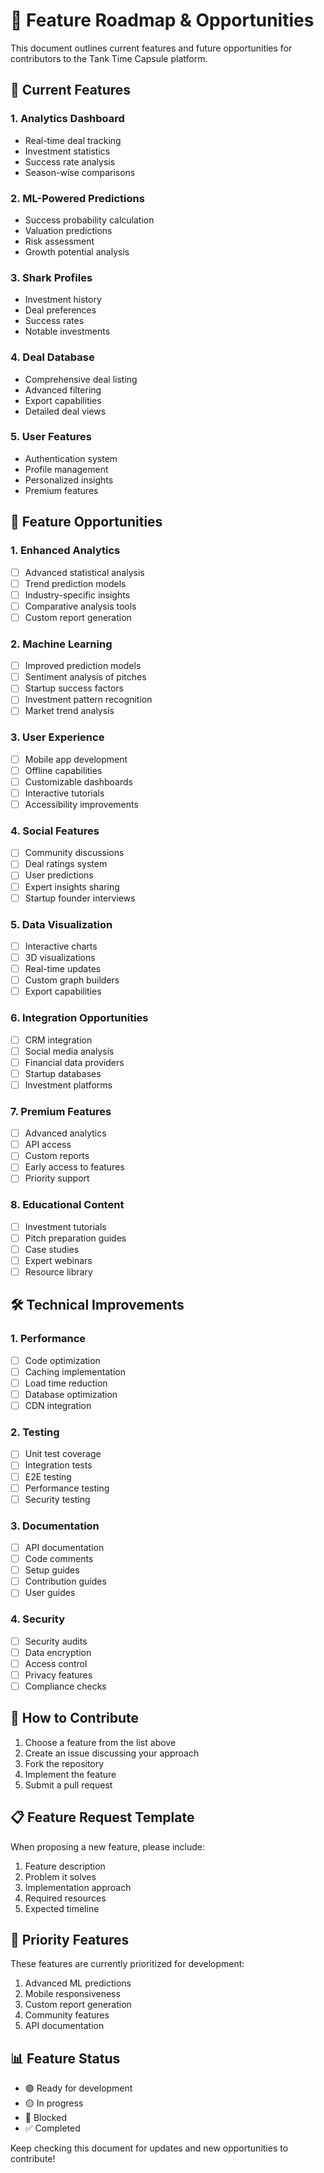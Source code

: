 # 🚀 Feature Roadmap & Opportunities

This document outlines current features and future opportunities for contributors to the Tank Time Capsule platform.

## 🎯 Current Features

### 1. Analytics Dashboard
- Real-time deal tracking
- Investment statistics
- Success rate analysis
- Season-wise comparisons

### 2. ML-Powered Predictions
- Success probability calculation
- Valuation predictions
- Risk assessment
- Growth potential analysis

### 3. Shark Profiles
- Investment history
- Deal preferences
- Success rates
- Notable investments

### 4. Deal Database
- Comprehensive deal listing
- Advanced filtering
- Export capabilities
- Detailed deal views

### 5. User Features
- Authentication system
- Profile management
- Personalized insights
- Premium features

## 🌟 Feature Opportunities

### 1. Enhanced Analytics
- [ ] Advanced statistical analysis
- [ ] Trend prediction models
- [ ] Industry-specific insights
- [ ] Comparative analysis tools
- [ ] Custom report generation

### 2. Machine Learning
- [ ] Improved prediction models
- [ ] Sentiment analysis of pitches
- [ ] Startup success factors
- [ ] Investment pattern recognition
- [ ] Market trend analysis

### 3. User Experience
- [ ] Mobile app development
- [ ] Offline capabilities
- [ ] Customizable dashboards
- [ ] Interactive tutorials
- [ ] Accessibility improvements

### 4. Social Features
- [ ] Community discussions
- [ ] Deal ratings system
- [ ] User predictions
- [ ] Expert insights sharing
- [ ] Startup founder interviews

### 5. Data Visualization
- [ ] Interactive charts
- [ ] 3D visualizations
- [ ] Real-time updates
- [ ] Custom graph builders
- [ ] Export capabilities

### 6. Integration Opportunities
- [ ] CRM integration
- [ ] Social media analysis
- [ ] Financial data providers
- [ ] Startup databases
- [ ] Investment platforms

### 7. Premium Features
- [ ] Advanced analytics
- [ ] API access
- [ ] Custom reports
- [ ] Early access to features
- [ ] Priority support

### 8. Educational Content
- [ ] Investment tutorials
- [ ] Pitch preparation guides
- [ ] Case studies
- [ ] Expert webinars
- [ ] Resource library

## 🛠️ Technical Improvements

### 1. Performance
- [ ] Code optimization
- [ ] Caching implementation
- [ ] Load time reduction
- [ ] Database optimization
- [ ] CDN integration

### 2. Testing
- [ ] Unit test coverage
- [ ] Integration tests
- [ ] E2E testing
- [ ] Performance testing
- [ ] Security testing

### 3. Documentation
- [ ] API documentation
- [ ] Code comments
- [ ] Setup guides
- [ ] Contribution guides
- [ ] User guides

### 4. Security
- [ ] Security audits
- [ ] Data encryption
- [ ] Access control
- [ ] Privacy features
- [ ] Compliance checks

## 🤝 How to Contribute

1. Choose a feature from the list above
2. Create an issue discussing your approach
3. Fork the repository
4. Implement the feature
5. Submit a pull request

## 📋 Feature Request Template

When proposing a new feature, please include:

1. Feature description
2. Problem it solves
3. Implementation approach
4. Required resources
5. Expected timeline

## 🎯 Priority Features

These features are currently prioritized for development:

1. Advanced ML predictions
2. Mobile responsiveness
3. Custom report generation
4. Community features
5. API documentation

## 📊 Feature Status

- 🟢 Ready for development
- 🟡 In progress
- 🔴 Blocked
- ✅ Completed

Keep checking this document for updates and new opportunities to contribute!